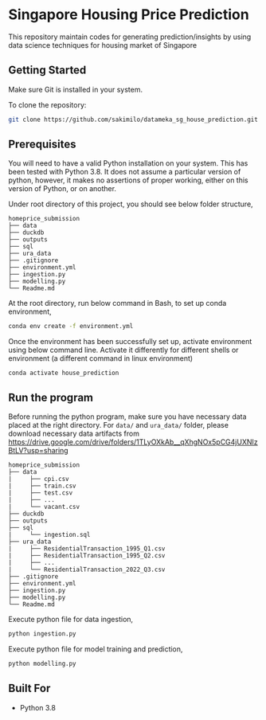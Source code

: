 # Singapore Housing Price Prediction

This repository maintain codes for generating prediction/insights by using data science techniques for housing market of Singapore

## Getting Started

Make sure Git is installed in your system.

To clone the repository:

```bash
git clone https://github.com/sakimilo/datameka_sg_house_prediction.git
```

## Prerequisites

You will need to have a valid Python installation on your system. This has been tested with Python 3.8. It does not assume a particular version of python, however, it makes no assertions of proper working, either on this version of Python, or on another. 

Under root directory of this project, you should see below folder structure,
```
homeprice_submission
├── data
├── duckdb
├── outputs
├── sql
├── ura_data
├── .gitignore
├── environment.yml
├── ingestion.py
├── modelling.py
└── Readme.md
```

At the root directory, run below command in Bash, to set up conda environment,
```bash
conda env create -f environment.yml
```

Once the environment has been successfully set up, activate environment using below command line. 
Activate it differently for different shells or environment (a different command in linux environment)
```
conda activate house_prediction
```

## Run the program

Before running the python program, make sure you have necessary data placed at the right directory.
For `data/` and `ura_data/` folder, please download necessary data artifacts from 
https://drive.google.com/drive/folders/1TLyOXkAb__qXhgNOx5pCG4jUXNIzBtLV?usp=sharing

```
homeprice_submission
├── data
|     ├── cpi.csv
|     ├── train.csv
|     ├── test.csv
|     ├── ...
|     └── vacant.csv
├── duckdb
├── outputs
├── sql
|     └── ingestion.sql
├── ura_data
|     ├── ResidentialTransaction_1995_Q1.csv
|     ├── ResidentialTransaction_1995_Q2.csv
|     ├── ...
|     └── ResidentialTransaction_2022_Q3.csv
├── .gitignore
├── environment.yml
├── ingestion.py
├── modelling.py
└── Readme.md
```

Execute python file for data ingestion,
```bash
python ingestion.py
```

Execute python file for model training and prediction,
```bash
python modelling.py
```

## Built For

 - Python 3.8
